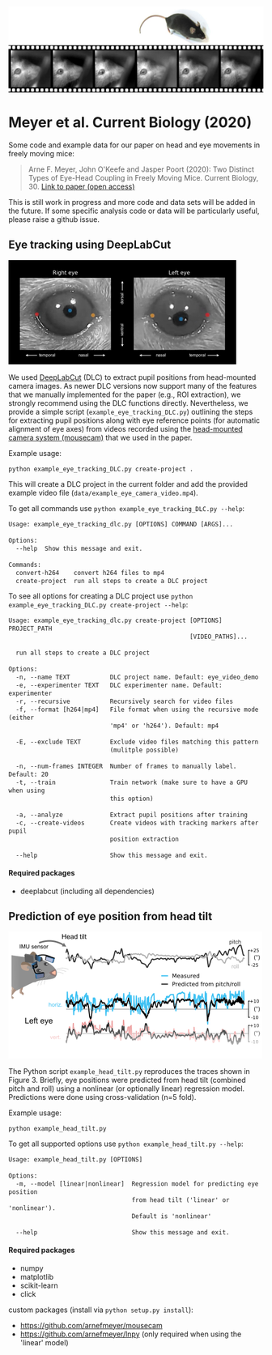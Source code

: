 ![filmstrip_mouse.jpg](images/filmstrip_mouse.jpg)

# Meyer et al. Current Biology (2020)

Some code and example data for our paper on head and eye movements in freely moving mice:

>Arne F. Meyer, John O'Keefe and Jasper Poort (2020): Two Distinct Types of  Eye-Head  Coupling in Freely Moving Mice. Current Biology, 30. [Link to paper (open access)](https://www.cell.com/current-biology/fulltext/S0960-9822(20)30556-X)

This is still work in progress and more code and data sets will be added in the future. If some specific analysis code or data will be particularly useful, please raise a github issue.


## Eye tracking using DeepLabCut

![](images/eye_tracking.png)

We used [DeepLabCut](http://www.deeplabcut.org) (DLC) to extract pupil positions from head-mounted camera images. As newer DLC versions now support many of the features that we manually implemented for the paper (e.g., ROI extraction), we strongly recommend using the DLC functions directly. Nevertheless, we provide a simple script (`example_eye_tracking_DLC.py`) outlining the steps for extracting pupil positions along with eye reference points (for automatic alignment of eye axes) from videos recorded using the [head-mounted camera system (mousecam)](https://open-ephys.org/mousecam) that we used in the paper.

Example usage:
```
python example_eye_tracking_DLC.py create-project .
```

This will create a DLC project in the current folder and add the provided
example video file (`data/example_eye_camera_video.mp4`).

To get all commands use `python example_eye_tracking_DLC.py --help`:
```
Usage: example_eye_tracking_dlc.py [OPTIONS] COMMAND [ARGS]...

Options:
  --help  Show this message and exit.

Commands:
  convert-h264    convert h264 files to mp4
  create-project  run all steps to create a DLC project
```

To see all options for creating a DLC project use `python example_eye_tracking_DLC.py create-project --help`:
```
Usage: example_eye_tracking_dlc.py create-project [OPTIONS] PROJECT_PATH
                                                  [VIDEO_PATHS]...

  run all steps to create a DLC project

Options:
  -n, --name TEXT           DLC project name. Default: eye_video_demo
  -e, --experimenter TEXT   DLC experimenter name. Default: experimenter
  -r, --recursive           Recursively search for video files
  -f, --format [h264|mp4]   File format when using the recursive mode (either
                            'mp4' or 'h264'). Default: mp4

  -E, --exclude TEXT        Exclude video files matching this pattern
                            (mulitple possible)

  -n, --num-frames INTEGER  Number of frames to manually label. Default: 20
  -t, --train               Train network (make sure to have a GPU when using
                            this option)

  -a, --analyze             Extract pupil positions after training
  -c, --create-videos       Create videos with tracking markers after pupil
                            position extraction

  --help                    Show this message and exit.
```

#### Required packages

- deeplabcut (including all dependencies)


## Prediction of eye position from head tilt

![image head tilt](images/fig_head_tilt.png)

The Python script `example_head_tilt.py` reproduces the traces shown in Figure 3. Briefly, eye positions were predicted from head tilt (combined pitch and roll) using a nonlinear (or optionally linear) regression model. Predictions were done using cross-validation (n=5 fold).

Example usage:
```
python example_head_tilt.py
```

To get all supported options use `python example_head_tilt.py --help`:
```
Usage: example_head_tilt.py [OPTIONS]

Options:
  -m, --model [linear|nonlinear]  Regression model for predicting eye position
                                  from head tilt ('linear' or 'nonlinear').
                                  Default is 'nonlinear'

  --help                          Show this message and exit.
```


#### Required packages

- numpy
- matplotlib
- scikit-learn
- click

custom packages (install via `python setup.py install`):

- https://github.com/arnefmeyer/mousecam
- https://github.com/arnefmeyer/lnpy (only required when using the 'linear' model)
